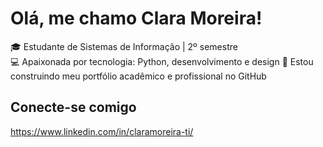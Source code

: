 # Olá, me chamo Clara Moreira!

🎓 Estudante de Sistemas de Informação | 2º semestre  
💻 Apaixonada por tecnologia: Python, desenvolvimento e design
🚀 Estou construindo meu portfólio acadêmico e profissional no GitHub

##  Conecte-se comigo
https://www.linkedin.com/in/claramoreira-ti/
